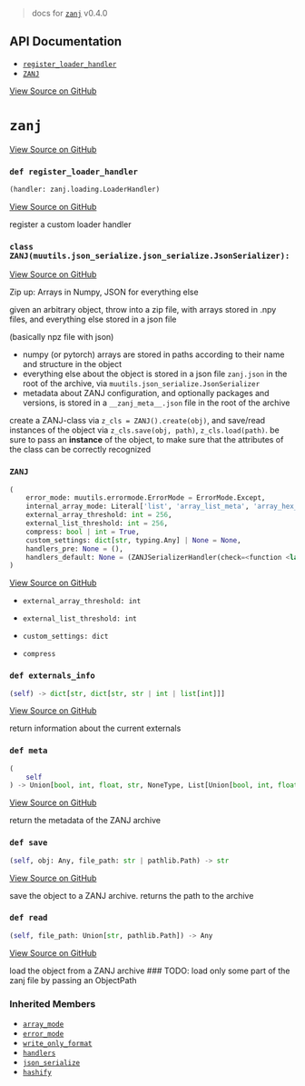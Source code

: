 > docs for [`zanj`](https://github.com/mivanit/zanj) v0.4.0

## API Documentation

- [`register_loader_handler`](#register_loader_handler)
- [`ZANJ`](#ZANJ)

[View Source on
GitHub](https://github.com/mivanit/zanj/blob/0.4.0__init__.py)

# `zanj`

[View Source on
GitHub](https://github.com/mivanit/zanj/blob/0.4.0__init__.py#L0-L5)

### `def register_loader_handler`

``` python
(handler: zanj.loading.LoaderHandler)
```

[View Source on
GitHub](https://github.com/mivanit/zanj/blob/0.4.0__init__.py#L234-L238)

register a custom loader handler

### `class ZANJ(muutils.json_serialize.json_serialize.JsonSerializer):`

[View Source on
GitHub](https://github.com/mivanit/zanj/blob/0.4.0__init__.py#L66-L247)

Zip up: Arrays in Numpy, JSON for everything else

given an arbitrary object, throw into a zip file, with arrays stored in
.npy files, and everything else stored in a json file

(basically npz file with json)

- numpy (or pytorch) arrays are stored in paths according to their name
  and structure in the object
- everything else about the object is stored in a json file `zanj.json`
  in the root of the archive, via
  `muutils.json_serialize.JsonSerializer`
- metadata about ZANJ configuration, and optionally packages and
  versions, is stored in a `__zanj_meta__.json` file in the root of the
  archive

create a ZANJ-class via `z_cls = ZANJ().create(obj)`, and save/read
instances of the object via `z_cls.save(obj, path)`, `z_cls.load(path)`.
be sure to pass an **instance** of the object, to make sure that the
attributes of the class can be correctly recognized

### `ZANJ`

``` python
(
    error_mode: muutils.errormode.ErrorMode = ErrorMode.Except,
    internal_array_mode: Literal['list', 'array_list_meta', 'array_hex_meta', 'array_b64_meta', 'external', 'zero_dim'] = 'array_list_meta',
    external_array_threshold: int = 256,
    external_list_threshold: int = 256,
    compress: bool | int = True,
    custom_settings: dict[str, typing.Any] | None = None,
    handlers_pre: None = (),
    handlers_default: None = (ZANJSerializerHandler(check=<function <lambda>>, serialize_func=<function <lambda>>, uid='numpy.ndarray:external', desc='external numpy array', source_pckg='zanj'), ZANJSerializerHandler(check=<function <lambda>>, serialize_func=<function <lambda>>, uid='torch.Tensor:external', desc='external torch tensor', source_pckg='zanj'), ZANJSerializerHandler(check=<function <lambda>>, serialize_func=<function <lambda>>, uid='list:external', desc='external list', source_pckg='zanj'), ZANJSerializerHandler(check=<function <lambda>>, serialize_func=<function <lambda>>, uid='tuple:external', desc='external tuple', source_pckg='zanj'), ZANJSerializerHandler(check=<function <lambda>>, serialize_func=<function <lambda>>, uid='pandas.DataFrame:external', desc='external pandas DataFrame', source_pckg='zanj'), SerializerHandler(check=<function <lambda>>, serialize_func=<function <lambda>>, uid='base types', desc='base types (bool, int, float, str, None)'), SerializerHandler(check=<function <lambda>>, serialize_func=<function <lambda>>, uid='dictionaries', desc='dictionaries'), SerializerHandler(check=<function <lambda>>, serialize_func=<function <lambda>>, uid='(list, tuple) -> list', desc='lists and tuples as lists'), SerializerHandler(check=<function <lambda>>, serialize_func=<function _serialize_override_serialize_func>, uid='.serialize override', desc='objects with .serialize method'), SerializerHandler(check=<function <lambda>>, serialize_func=<function <lambda>>, uid='namedtuple -> dict', desc='namedtuples as dicts'), SerializerHandler(check=<function <lambda>>, serialize_func=<function <lambda>>, uid='dataclass -> dict', desc='dataclasses as dicts'), SerializerHandler(check=<function <lambda>>, serialize_func=<function <lambda>>, uid='path -> str', desc='Path objects as posix strings'), SerializerHandler(check=<function <lambda>>, serialize_func=<function <lambda>>, uid='obj -> str(obj)', desc='directly serialize objects in `SERIALIZE_DIRECT_AS_STR` to strings'), SerializerHandler(check=<function <lambda>>, serialize_func=<function <lambda>>, uid='numpy.ndarray', desc='numpy arrays'), SerializerHandler(check=<function <lambda>>, serialize_func=<function <lambda>>, uid='torch.Tensor', desc='pytorch tensors'), SerializerHandler(check=<function <lambda>>, serialize_func=<function <lambda>>, uid='pandas.DataFrame', desc='pandas DataFrames'), SerializerHandler(check=<function <lambda>>, serialize_func=<function <lambda>>, uid='(set, list, tuple, Iterable) -> list', desc='sets, lists, tuples, and Iterables as lists'), SerializerHandler(check=<function <lambda>>, serialize_func=<function <lambda>>, uid='fallback', desc='fallback handler -- serialize object attributes and special functions as strings'))
)
```

[View Source on
GitHub](https://github.com/mivanit/zanj/blob/0.4.0__init__.py#L81-L116)

- `external_array_threshold: int`

- `external_list_threshold: int`

- `custom_settings: dict`

- `compress`

### `def externals_info`

``` python
(self) -> dict[str, dict[str, str | int | list[int]]]
```

[View Source on
GitHub](https://github.com/mivanit/zanj/blob/0.4.0__init__.py#L118-L141)

return information about the current externals

### `def meta`

``` python
(
    self
) -> Union[bool, int, float, str, NoneType, List[Union[bool, int, float, str, NoneType, List[Any], Dict[str, Any]]], Dict[str, Union[bool, int, float, str, NoneType, List[Any], Dict[str, Any]]]]
```

[View Source on
GitHub](https://github.com/mivanit/zanj/blob/0.4.0__init__.py#L143-L164)

return the metadata of the ZANJ archive

### `def save`

``` python
(self, obj: Any, file_path: str | pathlib.Path) -> str
```

[View Source on
GitHub](https://github.com/mivanit/zanj/blob/0.4.0__init__.py#L166-L219)

save the object to a ZANJ archive. returns the path to the archive

### `def read`

``` python
(self, file_path: Union[str, pathlib.Path]) -> Any
```

[View Source on
GitHub](https://github.com/mivanit/zanj/blob/0.4.0__init__.py#L221-L247)

load the object from a ZANJ archive \### TODO: load only some part of
the zanj file by passing an ObjectPath

### Inherited Members

- [`array_mode`](#ZANJ.array_mode)
- [`error_mode`](#ZANJ.error_mode)
- [`write_only_format`](#ZANJ.write_only_format)
- [`handlers`](#ZANJ.handlers)
- [`json_serialize`](#ZANJ.json_serialize)
- [`hashify`](#ZANJ.hashify)
